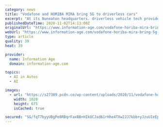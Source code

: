 ```yaml
---
category: news
title: "Vodafone and HORIBA MIRA bring 5G to driverless cars"
excerpt: "At its Nuneaton headquarters. driverless vehicle tech provider HORIBA MIRA is partnering with Vodafone to implement 5G into self-driving cars"
publishedDateTime: 2020-11-02T14:13:00Z
originalUrl: "https://www.information-age.com/vodafone-horiba-mira-bring-5g-driverless-cars-123492503/"
webUrl: "https://www.information-age.com/vodafone-horiba-mira-bring-5g-driverless-cars-123492503/"
type: article
quality: 39
heat: 39

provider:
  name: Information Age
  domain: information-age.com

topics:
  - AI in Autos
  - AI

images:
  - url: "https://s27389.pcdn.co/wp-content/uploads/2020/11/vodafone-horiba-mira-bring-5g-driverless-cars.jpeg"
    width: 1020
    height: 675
    isCached: true

secured: "SG/fqT7byyUBgPe0RBqrFaxBB+HIkUCJxd61rHhe4TXw2JJ7kbb+yJzuUIeEpF5W/2fUZ+u0GbBtjXxUxolXHckL+J8tZgurV5FYcW1ffZ1dtJmDR2NdsB15c2aBXsQaEtcm5+YO5SxvKbcoCTilEtoFL3dZ2crMEgz3u1qdvFttx0RxKI8hvC7zORgm32pJHBrjhGYxWtXUeW0QKo0Ryopu0hwYY97AACnZvQnEGjjB1HDtiT3qf1LYW5ADcpcxHqWoQ/HfIT5qjp7e5Rv8Qlwe/B5eYOiG/TMOKDrar3eHiD1f565u6KXcItnaN7QRRDrqu5YXPblbyn9XTYUPwXA6LYt+zGm3a7hkybjTWhw=;z7kvUgaT9u27ZyUiOlRlXw=="
---
```


